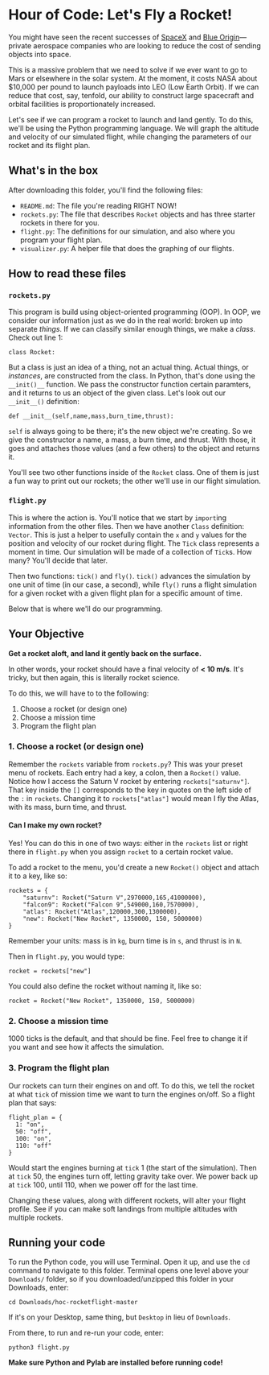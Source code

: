# Hour of Code: Let's Fly a Rocket!
You might have seen the recent successes of [SpaceX](https://www.youtube.com/watch?v=RPGUQySBikQ) and [Blue Origin](https://www.youtube.com/watch?v=9pillaOxGCo)—private aerospace companies who are looking to reduce the cost of sending objects into space.

This is a massive problem that we need to solve if we ever want to go to Mars or elsewhere in the solar system. At the moment, it costs NASA about $10,000 per pound to launch payloads into LEO (Low Earth Orbit). If we can reduce that cost, say, tenfold, our ability to construct large spacecraft and orbital facilities is proportionately increased.

Let's see if we can program a rocket to launch and land gently. To do this, we'll be using the Python programming language. We will graph the altitude and velocity of our simulated flight, while changing the parameters of our rocket and its flight plan.

## What's in the box
After downloading this folder, you'll find the following files:

* `README.md`: The file you're reading RIGHT NOW!
* `rockets.py`: The file that describes `Rocket` objects and has three starter rockets in there for you.
* `flight.py`: The definitions for our simulation, and also where you program your flight plan.
* `visualizer.py`: A helper file that does the graphing of our flights.

## How to read these files
### `rockets.py`
This program is build using object-oriented programming (OOP). In OOP, we consider our information just as we do in the real world: broken up into separate _things_. If we can classify similar enough things, we make a _class_. Check out line 1:

    class Rocket:

But a class is just an idea of a thing, not an actual thing. Actual things, or _instances_, are constructed from the class. In Python, that's done using the `__init()__` function. We pass the constructor function certain paramters, and it returns to us an object of the given class. Let's look out our `__init__()` definition:

    def __init__(self,name,mass,burn_time,thrust):

`self` is always going to be there; it's the new object we're creating. So we give the constructor a name, a mass, a burn time, and thrust. With those, it goes and attaches those values (and a few others) to the object and returns it.

You'll see two other functions inside of the `Rocket` class. One of them is just a fun way to print out our rockets; the other we'll use in our flight simulation.

### `flight.py`
This is where the action is. You'll notice that we start by `import`ing information from the other files. Then we have another `Class` definition: `Vector`. This is just a helper to usefully contain the `x` and `y` values for the position and velocity of our rocket during flight. The `Tick` class represents a moment in time. Our simulation will be made of a collection of `Tick`s. How many? You'll decide that later.

Then two functions: `tick()` and `fly()`. `tick()` advances the simulation by one unit of time (in our case, a second), while `fly()` runs a flight simulation for a given rocket with a given flight plan for a specific amount of time.

Below that is where we'll do our programming.

## Your Objective
**Get a rocket aloft, and land it gently back on the surface.**

In other words, your rocket should have a final velocity of **< 10 m/s**. It's tricky, but then again, this is literally rocket science.

To do this, we will have to to the following:

1. Choose a rocket (or design one)
2. Choose a mission time
3. Program the flight plan

### 1. Choose a rocket (or design one)
Remember the `rockets` variable from `rockets.py`? This was your preset menu of rockets. Each entry had a key, a colon, then a `Rocket()` value. Notice how I access the Saturn V rocket by entering `rockets["saturnv"]`. That key inside the `[]` corresponds to the key in quotes on the left side of the `:` in `rockets`. Changing it to `rockets["atlas"]` would mean I fly the Atlas, with its mass, burn time, and thrust.

#### Can I make my own rocket?
Yes! You can do this in one of two ways: either in the `rockets` list or right there in `flight.py` when you assign `rocket` to a certain rocket value.

To add a rocket to the menu, you'd create a new `Rocket()` object and attach it to a key, like so:

    rockets = {
        "saturnv": Rocket("Saturn V",2970000,165,41000000),
        "falcon9": Rocket("Falcon 9",549000,160,7570000),
        "atlas": Rocket("Atlas",120000,300,1300000),
        "new": Rocket("New Rocket", 1350000, 150, 5000000)
    }

Remember your units: mass is in `kg`, burn time is in `s`, and thrust is in `N`.

Then in `flight.py`, you would type:

    rocket = rockets["new"]

You could also define the rocket without naming it, like so:

    rocket = Rocket("New Rocket", 1350000, 150, 5000000)

### 2. Choose a mission time
1000 ticks is the default, and that should be fine. Feel free to change it if you want and see how it affects the simulation.

### 3. Program the flight plan
Our rockets can turn their engines on and off. To do this, we tell the rocket at what `tick` of mission time we want to turn the engines on/off. So a flight plan that says:

    flight_plan = {
      1: "on",
      50: "off",
      100: "on",
      110: "off"
    }

Would start the engines burning at `tick` 1 (the start of the simulation). Then at `tick` 50, the engines turn off, letting gravity take over. We power back up at `tick` 100, until 110, when we power off for the last time.

Changing these values, along with different rockets, will alter your flight profile. See if you can make soft landings from multiple altitudes with multiple rockets.

## Running your code
To run the Python code, you will use Terminal. Open it up, and use the `cd` command to navigate to this folder. Terminal opens one level above your `Downloads/` folder, so if you downloaded/unzipped this folder in your Downloads, enter:

    cd Downloads/hoc-rocketflight-master

If it's on your Desktop, same thing, but `Desktop` in lieu of `Downloads`.

From there, to run and re-run your code, enter:

    python3 flight.py

**Make sure Python and Pylab are installed before running code!**
